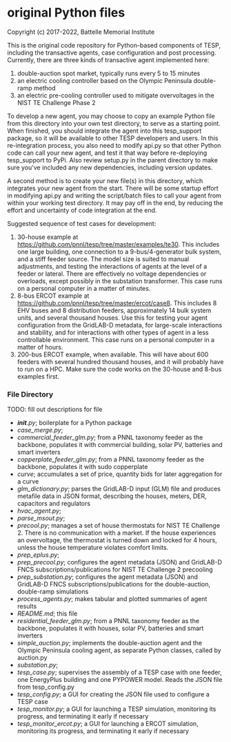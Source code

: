# original Python files

Copyright (c) 2017-2022, Battelle Memorial Institute

This is the original code repository for Python-based components of TESP, 
including the transactive agents, case configuration and post processing.  
Currently, there are three kinds of transactive agent implemented here: 

1. double-auction spot market, typically runs every 5 to 15 minutes
2. an electric cooling controller based on the Olympic Peninsula double-ramp method
3. an electric pre-cooling controller used to mitigate overvoltages in the NIST TE Challenge Phase 2

To develop a new agent, you may choose to copy an example Python file from 
this directory into your own test directory, to serve as a starting point.  
When finished, you should integrate the agent into this tesp_support 
package, so it will be available to other TESP developers and users.  In 
this re-integration process, you also need to modify api.py so that other 
Python code can call your new agent, and test it that way before 
re-deploying tesp_support to PyPi.  Also review setup.py in the parent 
directory to make sure you've included any new dependencies, including 
version updates.  
  
A second method is to create your new file(s) in this directory, which 
integrates your new agent from the start.  There will be some startup 
effort in modifying api.py and writing the script/batch files to call your 
agent from within your working test directory.  It may pay off in the end, 
by reducing the effort and uncertainty of code integration at the end.  

Suggested sequence of test cases for development:

1. 30-house example at https://github.com/pnnl/tesp/tree/master/examples/te30. This includes one large building, one connection to a 9-bus/4-generator bulk system, and a stiff feeder source. The model size is suited to manual adjustments, and testing the interactions of agents at the level of a feeder or lateral. There are effectively no voltage dependencies or overloads, except possibly in the substation transformer. This case runs on a personal computer in a matter of minutes.
2. 8-bus ERCOT example at https://github.com/pnnl/tesp/tree/master/ercot/case8. This includes 8 EHV buses and 8 distribution feeders, approximately 14 bulk system units, and several thousand houses. Use this for testing your agent configuration from the GridLAB-D metadata, for large-scale interactions and stability, and for interactions with other types of agent in a less controllable environment. This case runs on a personal computer in a matter of hours.
3. 200-bus ERCOT example, when available. This will have about 600 feeders with several hundred thousand houses, and it will probably have to run on a HPC. Make sure the code works on the 30-house and 8-bus examples first.

### File Directory
TODO: fill out descriptions for file

- *__init__.py*; boilerplate for a Python package
- *case_merge.py*;
- *commercial_feeder_glm.py*; from a PNNL taxonomy feeder as the backbone, populates it with commercial building, solar PV, batteries and smart inverters
- *copperplate_feeder_glm.py*; from a PNNL taxonomy feeder as the backbone, populates it with sudo copperplate
- *curve*; accumulates a set of price, quantity bids for later aggregation for a curve
- *glm_dictionary.py*; parses the GridLAB-D input (GLM) file and produces metafile data in JSON format, describing the houses, meters, DER, capacitors and regulators
- *hvac_agent.py*;
- *parse_msout.py*;
- *precool.py*; manages a set of house thermostats for NIST TE Challenge 2. There is no communication with a market. If the house experiences an overvoltage, the thermostat is turned down and locked for 4 hours, unless the house temperature violates comfort limits.
- *prep_eplus.py*;
- *prep_precool.py*; configures the agent metadata (JSON) and GridLAB-D FNCS subscriptions/publications for NIST TE Challenge 2 precooling
- *prep_substation.py*; configures the agent metadata (JSON) and GridLAB-D FNCS subscriptions/publications for the double-auction, double-ramp simulations
- *process_agents.py*; makes tabular and plotted summaries of agent results
- *README.md*; this file
- *residential_feeder_glm.py*; from a PNNL taxonomy feeder as the backbone, populates it with houses, solar PV, batteries and smart inverters
- *simple_auction.py*; implements the double-auction agent and the Olympic Peninsula cooling agent, as separate Python classes, called by auction.py
- *substation.py*;
- *tesp_case.py*; supervises the assembly of a TESP case with one feeder, one EnergyPlus building and one PYPOWER model. Reads the JSON file from tesp_config.py
- *tesp_config.py*; a GUI for creating the JSON file used to configure a TESP case
- *tesp_monitor.py*; a GUI for launching a TESP simulation, monitoring its progress, and terminating it early if necessary
- *tesp_monitor_ercot.py*; a GUI for launching a ERCOT simulation, monitoring its progress, and terminating it early if necessary
